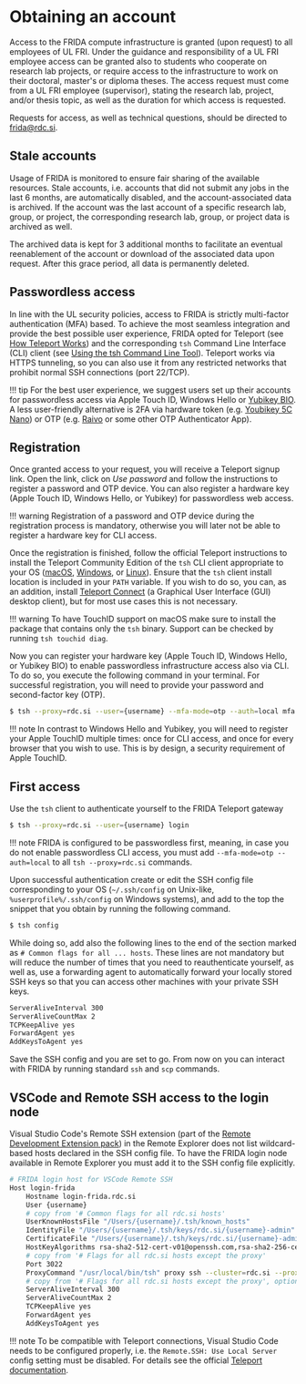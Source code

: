 # Obtaining an account

Access to the FRIDA compute infrastructure is granted (upon request) to all employees of UL FRI. Under the guidance and responsibility of a UL FRI employee access can be granted also to students who cooperate on research lab projects, or require access to the infrastructure to work on their doctoral, master's or diploma theses. The access request must come from a UL FRI employee (supervisor), stating the research lab, project, and/or thesis topic, as well as the duration for which access is requested.

Requests for access, as well as technical questions, should be directed to frida@rdc.si.

## Stale accounts

Usage of FRIDA is monitored to ensure fair sharing of the available resources. Stale accounts, i.e. accounts that did not submit any jobs in the last 6 months, are automatically disabled, and the account-associated data is archived. If the account was the last account of a specific research lab, group, or project, the corresponding research lab, group, or project data is archived as well.

The archived data is kept for 3 additional months to facilitate an eventual reenablement of the account or download of the associated data upon request. After this grace period, all data is permanently deleted.

## Passwordless access

In line with the UL security policies, access to FRIDA is strictly multi-factor authentication (MFA) based. To achieve the most seamless integration and provide the best possible user experience, FRIDA opted for Teleport (see [How Teleport Works](https://goteleport.com/how-it-works/)) and the corresponding `tsh` Command Line Interface (CLI) client (see [Using the tsh Command Line Tool](https://goteleport.com/docs/connect-your-client/introduction/)). Teleport works via HTTPS tunneling, so you can also use it from any restricted networks that prohibit normal SSH connections (port 22/TCP).

!!! tip
    For the best user experience, we suggest users set up their accounts for passwordless access via Apple Touch ID, Windows Hello or [Yubikey BIO](https://www.yubico.com/si/product/yubikey-bio-series/yubikey-c-bio/). A less user-friendly alternative is 2FA via hardware token (e.g. [Youbikey 5C Nano](https://www.yubico.com/si/product/yubikey-5c-nano/)) or OTP (e.g. [Raivo](https://raivo-otp.com) or some other OTP Authenticator App).

## Registration

Once granted access to your request, you will receive a Teleport signup link. Open the link, click on _Use password_ and follow the instructions to register a password and OTP device. You can also register a hardware key (Apple Touch ID, Windows Hello, or Yubikey) for passwordless web access.

!!! warning
    Registration of a password and OTP device during the registration process is mandatory, otherwise you will later not be able to register a hardware key for CLI access.

Once the registration is finished, follow the official Teleport instructions to install the Teleport Community Edition of the `tsh` CLI client appropriate to your OS ([macOS](https://goteleport.com/docs/installation/#macos), [Windows](https://goteleport.com/docs/installation/#windows-tsh-client-only), or [Linux](https://goteleport.com/docs/installation/#linux)). Ensure that the `tsh` client install location is included in your `PATH` variable. If you wish to do so, you can, as an addition, install [Teleport Connect](https://goteleport.com/docs/connect-your-client/teleport-connect/) (a Graphical User Interface (GUI) desktop client), but for most use cases this is not necessary.

!!! warning
    To have TouchID support on macOS make sure to install the package that contains only the `tsh` binary. Support can be checked by running `tsh touchid diag`.

Now you can register your hardware key (Apple Touch ID, Windows Hello, or Yubikey BIO) to enable passwordless infrastructure access also via CLI. To do so, you execute the following command in your terminal. For successful registration, you will need to provide your password and second-factor key (OTP).
```bash
$ tsh --proxy=rdc.si --user={username} --mfa-mode=otp --auth=local mfa add --type=TOUCHID --name=touchid.cli
```

!!! note
    In contrast to Windows Hello and Yubikey, you will need to register your Apple TouchID multiple times: once for CLI access, and once for every browser that you wish to use. This is by design, a security requirement of Apple TouchID.


<!--
**Kako je z več browserji?, Kako je z registracijo mfa v CLI?**

*_Note that on Apple you have to install the signed ???_

_kako vzpostaviti passwordless, in kako registrirat 2FA via 5C Nano (tudi OTP z Raivo / google auth ...?)_
-->

## First access

Use the `tsh` client to authenticate yourself to the FRIDA Teleport gateway
```bash
$ tsh --proxy=rdc.si --user={username} login
```

!!! note
    FRIDA is configured to be passwordless first, meaning, in case you do not enable passwordless CLI access, you must add `--mfa-mode=otp --auth=local` to all `tsh --proxy=rdc.si` commands.

Upon successful authentication create or edit the SSH config file corresponding to your OS (`~/.ssh/config` on Unix-like, `%userprofile%/.ssh/config` on Windows systems), and add to the top the snippet that you obtain by running the following command.
```bash
$ tsh config
```

While doing so, add also the following lines to the end of the section marked as `# Common flags for all ... hosts`. These lines are not mandatory but will reduce the number of times that you need to reauthenticate yourself, as well as, use a forwarding agent to automatically forward your locally stored SSH keys so that you can access other machines with your private SSH keys.
```bash
ServerAliveInterval 300
ServerAliveCountMax 2
TCPKeepAlive yes
ForwardAgent yes
AddKeysToAgent yes
```

Save the SSH config and you are set to go. From now on you can interact with FRIDA by running standard `ssh` and `scp` commands.

## VSCode and Remote SSH access to the login node

Visual Studio Code's Remote SSH extension (part of the [Remote Development Extension pack](https://marketplace.visualstudio.com/items?itemName=ms-vscode-remote.vscode-remote-extensionpack)) in the Remote Explorer does not list wildcard-based hosts declared in the SSH config file. To have the FRIDA login node available in Remote Explorer you must add it to the SSH config file explicitly.
```bash
# FRIDA login host for VSCode Remote SSH
Host login-frida
    Hostname login-frida.rdc.si
    User {username}
    # copy from '# Common flags for all rdc.si hosts'
    UserKnownHostsFile "/Users/{username}/.tsh/known_hosts"
    IdentityFile "/Users/{username}/.tsh/keys/rdc.si/{username}-admin"
    CertificateFile "/Users/{username}/.tsh/keys/rdc.si/{username}-admin-ssh/rdc.si-cert.pub"
    HostKeyAlgorithms rsa-sha2-512-cert-v01@openssh.com,rsa-sha2-256-cert-v01@openssh.com,ssh-rsa-cert-v01@openssh.com
    # copy from '# Flags for all rdc.si hosts except the proxy'
    Port 3022
    ProxyCommand "/usr/local/bin/tsh" proxy ssh --cluster=rdc.si --proxy=rdc.si:443 %r@%h:%p
    # copy from '# Flags for all rdc.si hosts except the proxy', optional lines that were appended during First access
    ServerAliveInterval 300
    ServerAliveCountMax 2
    TCPKeepAlive yes
    ForwardAgent yes
    AddKeysToAgent yes
```

!!! note
    To be compatible with Teleport connections, Visual Studio Code needs to be configured properly, i.e. the `Remote.SSH: Use Local Server` config setting must be disabled. For details see the official [Teleport documentation](https://goteleport.com/docs/server-access/guides/vscode/#step-23-configure-visual-studio-code).
